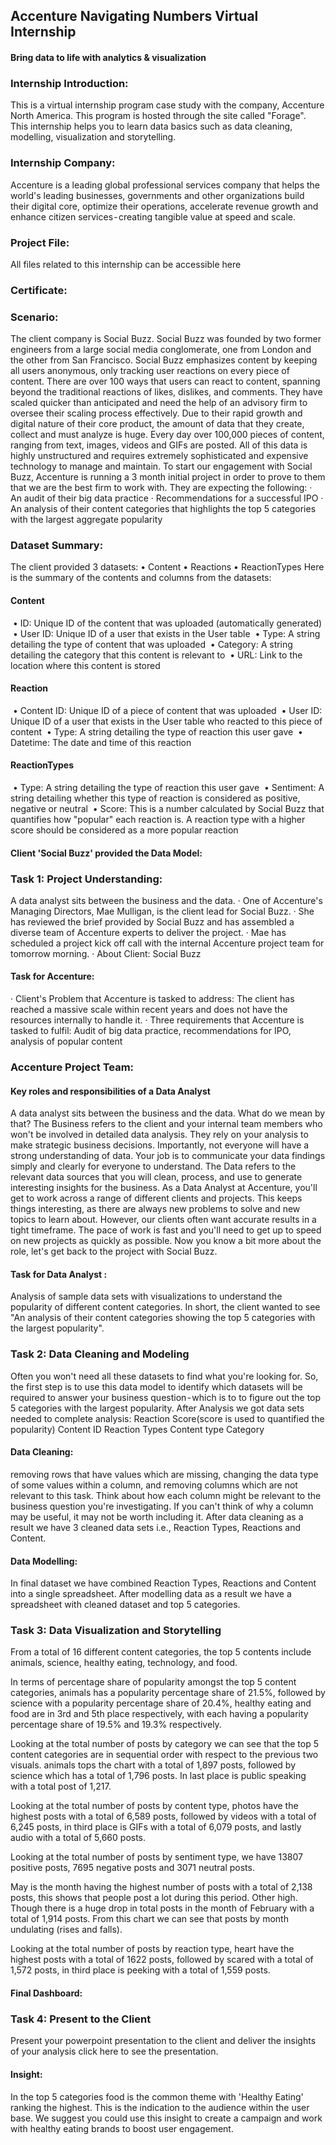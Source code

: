 ## Accenture Navigating Numbers Virtual Internship
#### Bring data to life with analytics & visualization

### Internship Introduction:
This is a virtual internship program case study with the company, Accenture North America. This program is hosted through the site called "Forage". This internship helps you to learn data basics such as data cleaning, modelling, visualization and storytelling.

### Internship Company:
Accenture is a leading global professional services company that helps the world's leading businesses, governments and other organizations build their digital core, optimize their operations, accelerate revenue growth and enhance citizen services - creating tangible value at speed and scale.

### Project File:
All files related to this internship can be accessible here

### Certificate:

### Scenario:
The client company is Social Buzz. Social Buzz was founded by two former engineers from a large social media conglomerate, one from London and the other from San Francisco. Social Buzz emphasizes content by keeping all users anonymous, only tracking user reactions on every piece of content. There are over 100 ways that users can react to content, spanning beyond the traditional reactions of likes, dislikes, and comments.
They have scaled quicker than anticipated and need the help of an advisory firm to oversee their scaling process effectively. Due to their rapid growth and digital nature of their core product, the amount of data that they create, collect and must analyze is huge. Every day over 100,000 pieces of content, ranging from text, images, videos and GIFs are posted. All of this data is highly unstructured and requires extremely sophisticated and expensive technology to manage and maintain.
To start our engagement with Social Buzz, Accenture is running a 3 month initial project in order to prove to them that we are the best firm to work with. They are expecting the following:
· An audit of their big data practice
· Recommendations for a successful IPO
· An analysis of their content categories that highlights the top 5 categories with the largest aggregate popularity

### Dataset Summary:
The client provided 3 datasets:
• Content
• Reactions
• ReactionTypes
Here is the summary of the contents and columns from the datasets:
#### Content
 • ID: Unique ID of the content that was uploaded (automatically generated)
 • User ID: Unique ID of a user that exists in the User table
 • Type: A string detailing the type of content that was uploaded
 • Category: A string detailing the category that this content is relevant to
 • URL: Link to the location where this content is stored
#### Reaction
 • Content ID: Unique ID of a piece of content that was uploaded
 • User ID: Unique ID of a user that exists in the User table who reacted to this piece of content
 • Type: A string detailing the type of reaction this user gave
 • Datetime: The date and time of this reaction
#### ReactionTypes
 • Type: A string detailing the type of reaction this user gave
 • Sentiment: A string detailing whether this type of reaction is considered as positive, negative or neutral
 • Score: This is a number calculated by Social Buzz that quantifies how "popular" each reaction is. A reaction type with a higher score should be considered as a more popular reaction

#### Client 'Social Buzz' provided the Data Model:

### Task 1: Project Understanding:
A data analyst sits between the business and the data.
· One of Accenture's Managing Directors, Mae Mulligan, is the client lead for Social Buzz.
· She has reviewed the brief provided by Social Buzz and has assembled a diverse team of Accenture experts to deliver the project.
· Mae has scheduled a project kick off call with the internal Accenture project team for tomorrow morning.
· About Client: Social Buzz
#### Task for Accenture:
· Client's Problem that Accenture is tasked to address: The client has reached a massive scale within recent years and does not have the resources internally to handle it.
· Three requirements that Accenture is tasked to fulfil: Audit of big data practice, recommendations for IPO, analysis of popular content
### Accenture Project Team:
#### Key roles and responsibilities of a Data Analyst
A data analyst sits between the business and the data.
What do we mean by that?
The Business refers to the client and your internal team members who won't be involved in detailed data analysis.
They rely on your analysis to make strategic business decisions.
Importantly, not everyone will have a strong understanding of data. Your job is to communicate your data findings simply and clearly for everyone to understand.
The Data refers to the relevant data sources that you will clean, process, and use to generate interesting insights for the business.
As a Data Analyst at Accenture, you'll get to work across a range of different clients and projects. This keeps things interesting, as there are always new problems to solve and new topics to learn about.
However, our clients often want accurate results in a tight timeframe. The pace of work is fast and you'll need to get up to speed on new projects as quickly as possible.
Now you know a bit more about the role, let's get back to the project with Social Buzz.
#### Task for Data Analyst :
Analysis of sample data sets with visualizations to understand the popularity of different content categories.
In short, the client wanted to see "An analysis of their content categories showing the top 5 categories with the largest popularity".

### Task 2: Data Cleaning and Modeling
Often you won't need all these datasets to find what you're looking for.
So, the first step is to use this data model to identify which datasets will be required to answer your business question - which is to to figure out the top 5 categories with the largest popularity.
After Analysis we got data sets needed to complete analysis:
Reaction Score(score is used to quantified the popularity)
Content ID
Reaction Types
Content type
Category
#### Data Cleaning:
removing rows that have values which are missing,
changing the data type of some values within a column, and
removing columns which are not relevant to this task.
Think about how each column might be relevant to the business question you're investigating. If you can't think of why a column may be useful, it may not be worth including it.
After data cleaning as a result we have 3 cleaned data sets i.e., Reaction Types, Reactions and Content.
#### Data Modelling:
In final dataset we have combined Reaction Types, Reactions and Content into a single spreadsheet.
After modelling data as a result we have a spreadsheet with cleaned dataset and top 5 categories.

### Task 3: Data Visualization and Storytelling
From a total of 16 different content categories, the top 5 contents include animals, science, healthy eating, technology, and food.

In terms of percentage share of popularity amongst the top 5 content categories, animals has a popularity percentage share of 21.5%, followed by science with a popularity percentage share of 20.4%, healthy eating and food are in 3rd and 5th place respectively, with each having a popularity percentage share of 19.5% and 19.3% respectively.

Looking at the total number of posts by category we can see that the top 5 content categories are in sequential order with respect to the previous two visuals. animals tops the chart with a total of 1,897 posts, followed by science which has a total of 1,796 posts. In last place is public speaking with a total post of 1,217.

Looking at the total number of posts by content type, photos have the highest posts with a total of 6,589 posts, followed by videos with a total of 6,245 posts, in third place is GIFs with a total of 6,079 posts, and lastly audio with a total of 5,660 posts.

Looking at the total number of posts by sentiment type, we have 13807 positive posts, 7695 negative posts and 3071 neutral posts.

May is the month having the highest number of posts with a total of 2,138 posts, this shows that people post a lot during this period. Other high. Though there is a huge drop in total posts in the month of February with a total of 1,914 posts. From this chart we can see that posts by month undulating (rises and falls).

Looking at the total number of posts by reaction type, heart have the highest posts with a total of 1622 posts, followed by scared with a total of 1,572 posts, in third place is peeking with a total of 1,559 posts.

#### Final Dashboard:

### Task 4: Present to the Client
Present your powerpoint presentation to the client and deliver the insights of your analysis click here to see the presentation.

#### Insight:
In the top 5 categories food is the common theme with 'Healthy Eating' ranking the highest. This is the indication to the audience within the user base. We suggest you could use this insight to create a campaign and work with healthy eating brands to boost user engagement.
